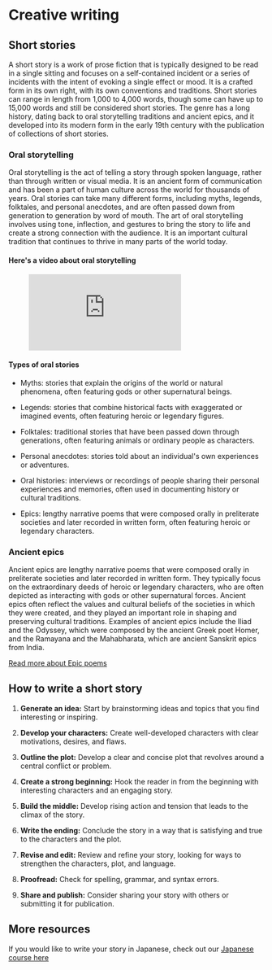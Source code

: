 # Creative writing

## Short stories

A short story is a work of prose fiction that is typically designed to be read in a single sitting and focuses on a self-contained incident or a series of incidents with the intent of evoking a single effect or mood. It is a crafted form in its own right, with its own conventions and traditions. Short stories can range in length from 1,000 to 4,000 words, though some can have up to 15,000 words and still be considered short stories. The genre has a long history, dating back to oral storytelling traditions and ancient epics, and it developed into its modern form in the early 19th century with the publication of collections of short stories.

### Oral storytelling

Oral storytelling is the act of telling a story through spoken language, rather than through written or visual media. It is an ancient form of communication and has been a part of human culture across the world for thousands of years. Oral stories can take many different forms, including myths, legends, folktales, and personal anecdotes, and are often passed down from generation to generation by word of mouth. The art of oral storytelling involves using tone, inflection, and gestures to bring the story to life and create a strong connection with the audience. It is an important cultural tradition that continues to thrive in many parts of the world today.

#### Here's a video about oral storytelling

<figure class="video_container">
  <iframe src="https://www.youtube.com/embed/p6E8jpFasR0" frameborder="0" allowfullscreen="true"> </iframe>
</figure>

#### Types of oral stories

- Myths: stories that explain the origins of the world or natural phenomena, often featuring gods or other supernatural beings.

- Legends: stories that combine historical facts with exaggerated or imagined events, often featuring heroic or legendary figures.

- Folktales: traditional stories that have been passed down through generations, often featuring animals or ordinary people as characters.

- Personal anecdotes: stories told about an individual's own experiences or adventures.

- Oral histories: interviews or recordings of people sharing their personal experiences and memories, often used in documenting history or cultural traditions.

- Epics: lengthy narrative poems that were composed orally in preliterate societies and later recorded in written form, often featuring heroic or legendary characters.

### Ancient epics

Ancient epics are lengthy narrative poems that were composed orally in preliterate societies and later recorded in written form. They typically focus on the extraordinary deeds of heroic or legendary characters, who are often depicted as interacting with gods or other supernatural forces. Ancient epics often reflect the values and cultural beliefs of the societies in which they were created, and they played an important role in shaping and preserving cultural traditions. Examples of ancient epics include the Iliad and the Odyssey, which were composed by the ancient Greek poet Homer, and the Ramayana and the Mahabharata, which are ancient Sanskrit epics from India.

[Read more about Epic poems](https://en.wikipedia.org/wiki/Epic_poetry)

## How to write a short story

1. **Generate an idea:** Start by brainstorming ideas and topics that you find interesting or inspiring.

2. **Develop your characters:** Create well-developed characters with clear motivations, desires, and flaws.

3. **Outline the plot:** Develop a clear and concise plot that revolves around a central conflict or problem.

4. **Create a strong beginning:** Hook the reader in from the beginning with interesting characters and an engaging story.

5. **Build the middle:** Develop rising action and tension that leads to the climax of the story.

6. **Write the ending:** Conclude the story in a way that is satisfying and true to the characters and the plot.

7. **Revise and edit:** Review and refine your story, looking for ways to strengthen the characters, plot, and language.

8. **Proofread:** Check for spelling, grammar, and syntax errors.

9. **Share and publish:** Consider sharing your story with others or submitting it for publication.

## More resources

If you would like to write your story in Japanese, check out our [Japanese course here](../japanese/alphabet/)
